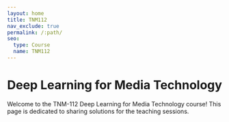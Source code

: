 ```yaml
---
layout: home
title: TNM112
nav_exclude: true
permalink: /:path/
seo:
  type: Course
  name: TNM112
---
```


# Deep Learning for Media Technology

Welcome to the TNM-112 Deep Learning for Media Technology course! This page is dedicated to sharing solutions for the teaching sessions. 
